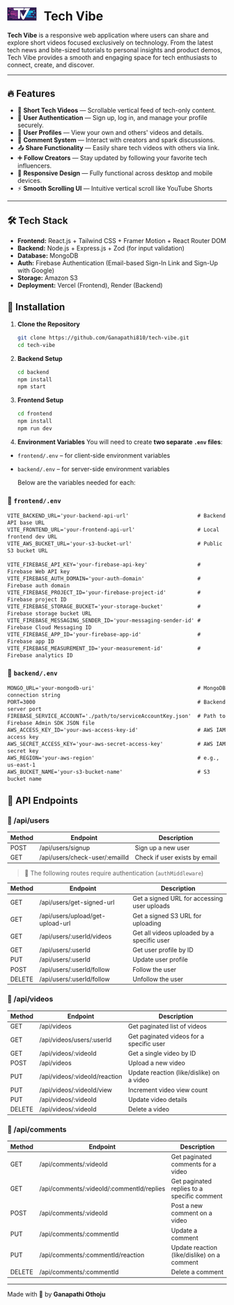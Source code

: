<h1>
  <img src="./frontend/public/favicon.jpeg" alt="Tech Vibe Logo" width="67" style="margin-right: 10px;">
  Tech Vibe
</h1>

**Tech Vibe** is a responsive web application where users can share and explore short videos focused exclusively on technology. From the latest tech news and bite-sized tutorials to personal insights and product demos, Tech Vibe provides a smooth and engaging space for tech enthusiasts to connect, create, and discover.

&#x20;

---

## 🔥 Features

- 🎥 **Short Tech Videos** — Scrollable vertical feed of tech-only content.  
- 🔐 **User Authentication** — Sign up, log in, and manage your profile securely.  
- 👤 **User Profiles** — View your own and others' videos and details.  
- 💬 **Comment System** — Interact with creators and spark discussions.
- 📤 **Share Functionality** — Easily share tech videos with others via link.  
- ➕ **Follow Creators** — Stay updated by following your favorite tech influencers.  
- 📱 **Responsive Design** — Fully functional across desktop and mobile devices.  
- ⚡ **Smooth Scrolling UI** — Intuitive vertical scroll like YouTube Shorts  

---

## 🛠 Tech Stack

- **Frontend:** React.js + Tailwind CSS + Framer Motion + React Router DOM  
- **Backend:** Node.js + Express.js + Zod (for input validation)  
- **Database:** MongoDB  
- **Auth:** Firebase Authentication (Email-based Sign-In Link and Sign-Up with Google)  
- **Storage:** Amazon S3  
- **Deployment:** Vercel (Frontend), Render (Backend)  

## 📂 Installation

1. **Clone the Repository**

   ```sh
   git clone https://github.com/Ganapathi810/tech-vibe.git
   cd tech-vibe
   ```

2. **Backend Setup**

   ```sh
   cd backend
   npm install
   npm start
   ```

3. **Frontend Setup**

   ```sh
   cd frontend
   npm install
   npm run dev
   ```

4. **Environment Variables**
You will need to create **two separate `.env` files**:

- `frontend/.env` – for client-side environment variables
- `backend/.env` – for server-side environment variables

  Below are the variables needed for each:



### 🔐 `frontend/.env`

```env
VITE_BACKEND_URL='your-backend-api-url'                      # Backend API base URL
VITE_FRONTEND_URL='your-frontend-api-url'                    # Local frontend dev URL
VITE_AWS_BUCKET_URL='your-s3-bucket-url'                     # Public S3 bucket URL

VITE_FIREBASE_API_KEY='your-firebase-api-key'                # Firebase Web API key
VITE_FIREBASE_AUTH_DOMAIN='your-auth-domain'                 # Firebase auth domain
VITE_FIREBASE_PROJECT_ID='your-firebase-project-id'          # Firebase project ID
VITE_FIREBASE_STORAGE_BUCKET='your-storage-bucket'           # Firebase storage bucket URL
VITE_FIREBASE_MESSAGING_SENDER_ID='your-messaging-sender-id' # Firebase Cloud Messaging ID
VITE_FIREBASE_APP_ID='your-firebase-app-id'                  # Firebase app ID
VITE_FIREBASE_MEASUREMENT_ID='your-measurement-id'           # Firebase analytics ID
```
### 🔐 `backend/.env`
```env
MONGO_URL='your-mongodb-uri'                                 # MongoDB connection string
PORT=3000                                                    # Backend server port
FIREBASE_SERVICE_ACCOUNT='./path/to/serviceAccountKey.json'  # Path to Firebase Admin SDK JSON file
AWS_ACCESS_KEY_ID='your-aws-access-key-id'                   # AWS IAM access key
AWS_SECRET_ACCESS_KEY='your-aws-secret-access-key'           # AWS IAM secret key
AWS_REGION='your-aws-region'                                 # e.g., us-east-1
AWS_BUCKET_NAME='your-s3-bucket-name'                        # S3 bucket name
```

## 📡 API Endpoints

### 👤 /api/users

| Method | Endpoint                               | Description                                  |
|--------|----------------------------------------|----------------------------------------------|
| POST   | /api/users/signup                      | Sign up a new user                           |
| GET    | /api/users/check-user/:emailId         | Check if user exists by email                |

> 🔐 The following routes require authentication (`authMiddleware`)

| Method | Endpoint                                             | Description                                  |
|--------|------------------------------------------------------|----------------------------------------------|
| GET    | /api/users/get-signed-url                            | Get a signed URL for accessing user uploads  |
| GET    | /api/users/upload/get-upload-url                     | Get a signed S3 URL for uploading            |
| GET    | /api/users/:userId/videos                            | Get all videos uploaded by a specific user   |
| GET    | /api/users/:userId                                   | Get user profile by ID                       |
| PUT    | /api/users/:userId                                   | Update user profile                          |
| POST   | /api/users/:userId/follow                            | Follow the user                              |
| DELETE | /api/users/:userId/follow                            | Unfollow the user                            |


### 🎥 /api/videos

| Method | Endpoint                              | Description                                      |
|--------|---------------------------------------|--------------------------------------------------|
| GET    | /api/videos                           | Get paginated list of videos                    |
| GET    | /api/videos/users/:userId             | Get paginated videos for a specific user        |
| GET    | /api/videos/:videoId                  | Get a single video by ID                        |
| POST   | /api/videos                           | Upload a new video                              |
| PUT    | /api/videos/:videoId/reaction         | Update reaction (like/dislike) on a video       |
| PUT    | /api/videos/:videoId/view             | Increment video view count                      |
| PUT    | /api/videos/:videoId                  | Update video details                            |
| DELETE | /api/videos/:videoId                  | Delete a video                                  |

### 💬 /api/comments

| Method | Endpoint                                            | Description                                      |
|--------|-----------------------------------------------------|--------------------------------------------------|
| GET    | /api/comments/:videoId                              | Get paginated comments for a video              |
| GET    | /api/comments/:videoId/:commentId/replies           | Get paginated replies to a specific comment     |
| POST   | /api/comments/:videoId                              | Post a new comment on a video                   |
| PUT    | /api/comments/:commentId                            | Update a comment                                |
| PUT    | /api/comments/:commentId/reaction                   | Update reaction (like/dislike) on a comment     |
| DELETE | /api/comments/:commentId                            | Delete a comment                                |


---

Made with 💙 by **Ganapathi Othoju**

